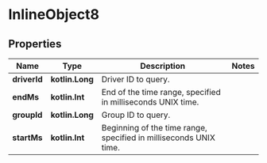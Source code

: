 
# InlineObject8

## Properties
Name | Type | Description | Notes
------------ | ------------- | ------------- | -------------
**driverId** | **kotlin.Long** | Driver ID to query. | 
**endMs** | **kotlin.Int** | End of the time range, specified in milliseconds UNIX time. | 
**groupId** | **kotlin.Long** | Group ID to query. | 
**startMs** | **kotlin.Int** | Beginning of the time range, specified in milliseconds UNIX time. | 



